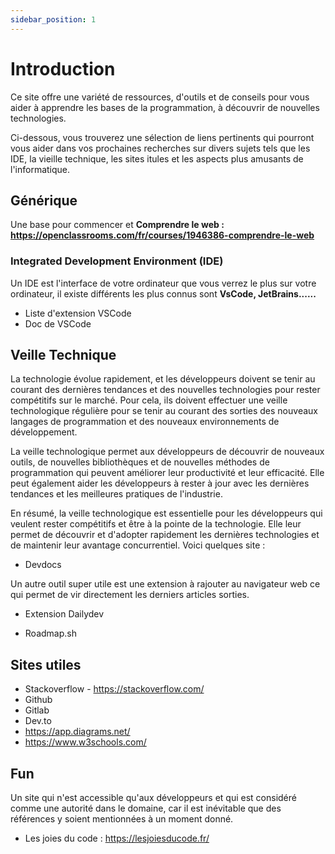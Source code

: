 ```yaml
---
sidebar_position: 1
---
```


# Introduction

Ce site offre une variété de ressources, d'outils et de conseils pour vous aider à apprendre les bases de la programmation, à découvrir de nouvelles technologies.

Ci-dessous, vous trouverez une sélection de liens pertinents qui pourront vous aider dans vos prochaines recherches sur divers sujets tels que les IDE, la vieille technique, les sites itules et les aspects plus amusants de l'informatique.

## Générique

Une base pour commencer et
**Comprendre le web : https://openclassrooms.com/fr/courses/1946386-comprendre-le-web**

### Integrated Development Environment (IDE)

Un IDE est l'interface de votre ordinateur que vous verrez le plus sur votre ordinateur, il existe différents les plus connus sont **VsCode, JetBrains......**

- Liste d'extension VSCode
- Doc de VSCode

## Veille Technique

La technologie évolue rapidement, et les développeurs doivent se tenir au courant des dernières tendances et des nouvelles technologies pour rester compétitifs sur le marché. Pour cela, ils doivent effectuer une veille technologique régulière pour se tenir au courant des sorties des nouveaux langages de programmation et des nouveaux environnements de développement.

La veille technologique permet aux développeurs de découvrir de nouveaux outils, de nouvelles bibliothèques et de nouvelles méthodes de programmation qui peuvent améliorer leur productivité et leur efficacité. Elle peut également aider les développeurs à rester à jour avec les dernières tendances et les meilleures pratiques de l'industrie.

En résumé, la veille technologique est essentielle pour les développeurs qui veulent rester compétitifs et être à la pointe de la technologie. Elle leur permet de découvrir et d'adopter rapidement les dernières technologies et de maintenir leur avantage concurrentiel.
Voici quelques site :

- Devdocs

Un autre outil super utile est une extension à rajouter au navigateur web ce qui permet de vir directement les derniers articles sorties.

- Extension Dailydev

- Roadmap.sh

## Sites utiles

- Stackoverflow - https://stackoverflow.com/
- Github
- Gitlab
- Dev.to
- https://app.diagrams.net/
- https://www.w3schools.com/

## Fun

Un site qui n'est accessible qu'aux développeurs et qui est considéré comme une autorité dans le domaine, car il est inévitable que des références y soient mentionnées à un moment donné.

- Les joies du code : https://lesjoiesducode.fr/
